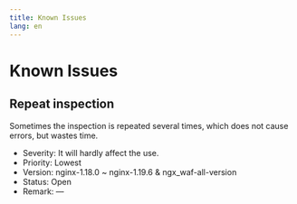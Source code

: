 ```yaml
---
title: Known Issues
lang: en
---
```


# Known Issues

## Repeat inspection

Sometimes the inspection is repeated several times, which does not cause errors, but wastes time.

* Severity: It will hardly affect the use.
* Priority: Lowest
* Version: nginx-1.18.0 ~ nginx-1.19.6 & ngx_waf-all-version
* Status: Open
* Remark: —